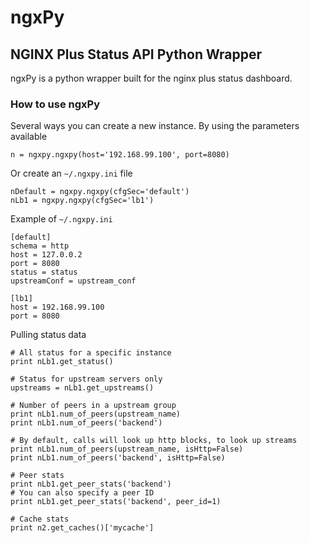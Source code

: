 # ngxPy
## NGINX Plus Status API Python Wrapper

ngxPy is a python wrapper built for the nginx plus status dashboard.

### How to use ngxPy

Several ways you can create a new instance. By using the parameters available
```
n = ngxpy.ngxpy(host='192.168.99.100', port=8080)
```

Or create an `~/.ngxpy.ini` file 

```
nDefault = ngxpy.ngxpy(cfgSec='default')
nLb1 = ngxpy.ngxpy(cfgSec='lb1')
```

Example of `~/.ngxpy.ini`

```
[default]
schema = http
host = 127.0.0.2
port = 8080
status = status
upstreamConf = upstream_conf

[lb1]
host = 192.168.99.100
port = 8080
```

Pulling status data
```
# All status for a specific instance
print nLb1.get_status()

# Status for upstream servers only
upstreams = nLb1.get_upstreams()

# Number of peers in a upstream group
print nLb1.num_of_peers(upstream_name)
print nLb1.num_of_peers('backend')

# By default, calls will look up http blocks, to look up streams
print nLb1.num_of_peers(upstream_name, isHttp=False)
print nLb1.num_of_peers('backend', isHttp=False)

# Peer stats
print nLb1.get_peer_stats('backend')
# You can also specify a peer ID
print nLb1.get_peer_stats('backend', peer_id=1)

# Cache stats
print n2.get_caches()['mycache']
```
